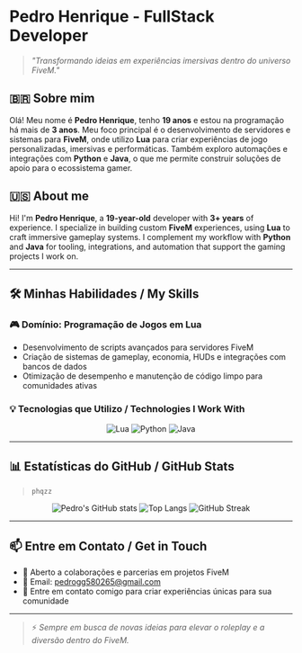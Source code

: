 # Pedro Henrique \- FullStack Developer

> _"Transformando ideias em experiências imersivas dentro do universo FiveM."_

## 🇧🇷 Sobre mim
Olá! Meu nome é **Pedro Henrique**, tenho **19 anos** e estou na programação há mais de **3 anos**. Meu foco principal é o desenvolvimento de servidores e sistemas para **FiveM**, onde utilizo **Lua** para criar experiências de jogo personalizadas, imersivas e performáticas. Também exploro automações e integrações com **Python** e **Java**, o que me permite construir soluções de apoio para o ecossistema gamer.

## 🇺🇸 About me
Hi! I'm **Pedro Henrique**, a **19-year-old** developer with **3+ years** of experience. I specialize in building custom **FiveM** experiences, using **Lua** to craft immersive gameplay systems. I complement my workflow with **Python** and **Java** for tooling, integrations, and automation that support the gaming projects I work on.

---

## 🛠️ Minhas Habilidades / My Skills

### 🎮 Domínio: Programação de Jogos em Lua
- Desenvolvimento de scripts avançados para servidores FiveM
- Criação de sistemas de gameplay, economia, HUDs e integrações com bancos de dados
- Otimização de desempenho e manutenção de código limpo para comunidades ativas

### 💡 Tecnologias que Utilizo / Technologies I Work With
<p align="center">
  <img src="https://img.shields.io/badge/Lua-%2300007C.svg?style=for-the-badge&logo=lua&logoColor=white" alt="Lua" />
  <img src="https://img.shields.io/badge/Python-14354C?style=for-the-badge&logo=python&logoColor=white" alt="Python" />
  <img src="https://img.shields.io/badge/Java-ED8B00?style=for-the-badge&logo=openjdk&logoColor=white" alt="Java" />
</p>

---

## 📊 Estatísticas do GitHub / GitHub Stats
> `phqzz`

<p align="center">
  <img src="https://github-readme-stats.vercel.app/api?username=phqzz&theme=radical&show_icons=true&hide_border=true" alt="Pedro's GitHub stats" />
  <img src="https://github-readme-stats.vercel.app/api/top-langs/?username=phqzz&layout=compact&theme=radical&hide_border=true" alt="Top Langs" />
  <img src="https://github-readme-streak-stats.herokuapp.com?user=phqzz&theme=radical&hide_border=true" alt="GitHub Streak" />
</p>

---

## 📫 Entre em Contato / Get in Touch
- 💬 Aberto a colaborações e parcerias em projetos FiveM
- 📧 Email: [pedrogg580265@gmail.com](mailto:pedrogg580265@gmail.com)
- 📧 Entre em contato comigo para criar experiências únicas para sua comunidade

---

> ⚡ _Sempre em busca de novas ideias para elevar o roleplay e a diversão dentro do FiveM._
